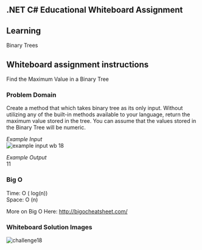 ## .NET C# Educational Whiteboard Assignment

## Learning
Binary Trees

## Whiteboard assignment instructions
Find the Maximum Value in a Binary Tree

### Problem Domain
Create a method that which takes binary tree as its only input. Without utilizing any of the built-in methods available to your language, return the maximum value stored in the tree. You can assume that the values stored in the Binary Tree will be numeric.

_Example Input_ </br>
![example input wb 18](https://user-images.githubusercontent.com/39015829/47972466-5c481200-e051-11e8-90be-e50e65c10f2f.jpg)

_Example Output_ </br>
11 </br>

### Big O
Time: O ( log(n)) </br>
Space: O (n)

More on Big O Here:
http://bigocheatsheet.com/ </br>

### Whiteboard Solution Images </br>

![challenge18](https://user-images.githubusercontent.com/39015829/47972644-f9f01100-e052-11e8-8f44-f50764bd845f.png)
